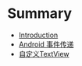# Summary

* [Introduction](README.md)
* [Android 事件传递](android-shi-jian-chuan-di.md)
* [自定义TextView](custom-textview.md)
